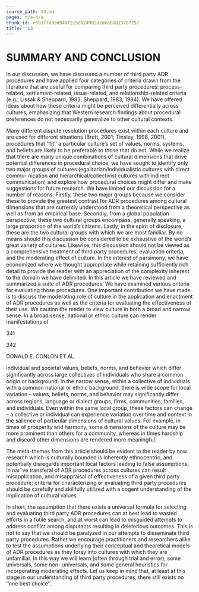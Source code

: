 ```yaml
---
source_path: 13.md
pages: n/a-n/a
chunk_id: e5b3ffd39d946f215d824902d2deabb819787257
title: '13'
---
```

# SUMMARY AND CONCLUSION

In our discussion, we have discussed a number of third party ADR procedures and have applied four categories of criteria drawn from the literature that are useful for comparing third party procedures: process- related, settlement-related, issue-related, and relationship-related criteria (e.g., Lissak & Sheppard, 1983; Sheppard, 1983, 1984). We have offered ideas about how these criteria might be perceived differentially across cultures, emphasizing that Western research ﬁndings about procedural preferences do not necessarily generalize to other cultural contexts.

Many different dispute resolution procedures exist within each culture and are used for different situations (Brett, 2001; Tinsley, 1998, 2001), procedures that ‘‘ﬁt’’ a particular culture’s set of values, norms, systems, and beliefs are likely to be preferable to those that do not. While we realize that there are many unique combinations of cultural dimensions that drive potential differences in procedural choice, we have sought to identify only two major groups of cultures (egalitarian/individualistic cultures with direct commu- nication and hierarchical/collectivist cultures with indirect communication) and explore how procedural choices might differ and make suggestions for future research. We have limited our discussion for a number of reasons. Firstly, these two major groups because we consider these to provide the greatest contrast for ADR procedures among cultural dimensions that are currently understood from a theoretical perspective as well as from an empirical base. Secondly, from a global population perspective, these two cultural groups encompass, generally speaking, a large proportion of the world’s citizens. Lastly, in the spirit of disclosure, these are the two cultural groups with which we are most familiar. By no means should this discussion be considered to be exhaustive of the world’s great variety of cultures. Likewise, this discussion should not be viewed as a comprehensive treatment of third party procedures, evaluation criteria, and the moderating effect of culture. In the interest of parsimony, we have economized where we thought appropriate while retaining sufﬁciently rich detail to provide the reader with an appreciation of the complexity inherent to the domain we have delimited. In this article we have reviewed and summarized a suite of ADR procedures. We have examined various criteria for evaluating those procedures. One important contribution we have made is to discuss the moderating role of culture in the application and enactment of ADR procedures as well as the criteria for evaluating the effectiveness of their use. We caution the reader to view culture in both a broad and narrow sense. In a broad sense, national or ethnic culture can render manifestations of

341

342

DONALD E. CONLON ET AL.

individual and societal values, beliefs, norms, and behavior which differ signiﬁcantly across large collectives of individuals who share a common origin or background. In the narrow sense, within a collective of individuals with a common national or ethnic background, there is wide scope for local variation – values, beliefs, norms, and behavior may signiﬁcantly differ across regions, language or dialect groups, ﬁrms, communities, families, and individuals. Even within the same local group, these factors can change – a collective or individual can experience variation over time and context in the salience of particular dimensions of cultural values. For example, in times of prosperity and harmony, some dimensions of the culture may be more prominent than others for a community, whereas in times hardship and discord other dimensions are rendered more meaningful.

The meta-themes from this article should be evident to the reader by now: research which is culturally bounded is inherently ethnocentric, and potentially disregards important local factors leading to false assumptions; in naı¨ve transferal of ADR procedures across cultures can result misapplication, and misappraisal of effectiveness of a given third party procedure; criteria for characterizing or evaluating third party procedures should be carefully and skillfully utilized with a cogent understanding of the implication of cultural values.

In short, the assumption that there exists a universal formula for selecting and evaluating third party ADR procedures can at best lead to wasted efforts in a futile search, and at worst can lead to misguided attempts to address conﬂict among disputants resulting in deleterious outcomes. This is not to say that we should be paralyzed in our attempts to disseminate third party procedures. Rather we encourage practitioners and researchers alike to test the assumptions underlying their conceptual and theoretical models of ADR procedures as they foray into cultures with which they are unfamiliar. In this way we will learn (often through trial and error), some universals, some non- universals, and some general heuristics for incorporating moderating effects. Let us keep in mind that, at least at this stage in our understanding of third party procedures, there still exists no ‘‘one best choice’’.
